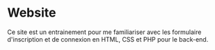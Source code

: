 # Website
Ce site est un entrainement pour me familiariser avec les formulaire d'inscription et de connexion
en HTML, CSS et PHP pour le back-end.
